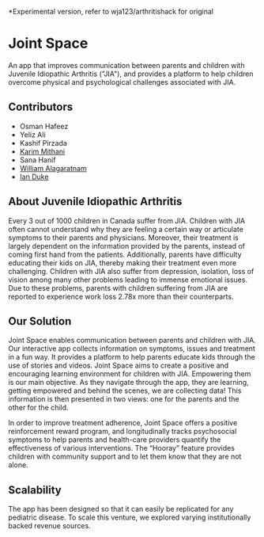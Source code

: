 *Experimental version, refer to wja123/arthritishack for original

# Joint Space
An app that improves communication between parents and children with Juvenile Idiopathic Arthritis ("JIA"), and provides a platform to help children overcome physical and psychological challenges associated with JIA.

## Contributors
- Osman Hafeez
- Yeliz Ali
- Kashif Pirzada
- [Karim Mithani](https://github.com/kmithani)
- Sana Hanif
- [William Alagaratnam](https://github.com/wja123)
- [Ian Duke](https://github.com/1andee)

## About Juvenile Idiopathic Arthritis
Every 3 out of 1000 children in Canada suffer from JIA. Children with JIA often cannot understand why they are feeling a certain way or articulate symptoms to their parents and physicians. Moreover, their treatment is largely dependent on the information provided by the parents, instead of coming first hand from the patients. Additionally, parents have difficulty educating their kids on JIA, thereby making their treatment even more challenging. Children with JIA also suffer from depression, isolation, loss of vision among many other problems leading to immense emotional issues. Due to these problems, parents with children suffering from JIA are reported to experience work loss 2.78x more than their counterparts.

## Our Solution
Joint Space enables communication between parents and children with JIA. Our interactive app collects information on symptoms, issues and treatment in a fun way. It provides a platform to help parents educate kids through the use of stories and videos. Joint Space aims to create a positive and encouraging learning environment for children with JIA. Empowering them is our main objective.  As they navigate through the app, they are learning, getting empowered and behind the scenes, we are collecting data!  This information is then presented in two views: one for the parents and the other for the child.

In order to improve treatment adherence, Joint Space offers a positive reinforcement reward program, and longitudinally tracks psychosocial symptoms to help parents and health-care providers quantify the effectiveness of various interventions.  The “Hooray” feature provides children with community support and to let them know that they are not alone.

## Scalability
The app has been designed so that it can easily be replicated for any pediatric disease. To scale this venture, we explored varying institutionally backed revenue sources.
